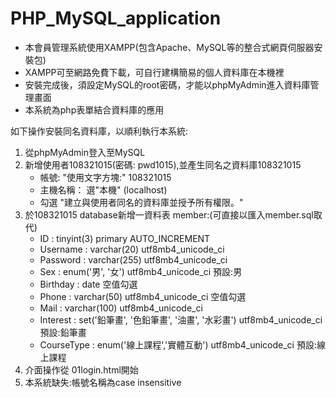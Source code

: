 # PHP_MySQL_application
<ul>
  <li>本會員管理系統使用XAMPP(包含Apache、MySQL等的整合式網頁伺服器安裝包)</li>
  <li>XAMPP可至網路免費下載，可自行建構簡易的個人資料庫在本機裡</li>
  <li>安裝完成後，須設定MySQL的root密碼，才能以phpMyAdmin進入資料庫管理畫面</li>
  <li>本系統為php表單結合資料庫的應用</li>
</ul>
如下操作安裝同名資料庫，以順利執行本系統:
<ol>
  <li>從phpMyAdmin登入至MySQL</li>
  <li>新增使用者108321015(密碼: pwd1015),並產生同名之資料庫108321015
    <ul>
      <li>帳號: "使用文字方塊:" 108321015</li>
      <li>主機名稱： 選"本機" (localhost)</li>
      <li>勾選 "建立與使用者同名的資料庫並授予所有權限。"</li>
    </ul>
  </li>
  <li>於108321015 database新增一資料表 member:(可直接以匯入member.sql取代)
    <ul>
        <li>ID : tinyint(3) primary AUTO_INCREMENT</li>
        <li>Username : varchar(20) utf8mb4_unicode_ci</li>
        <li>Password : varchar(255) utf8mb4_unicode_ci</li>
        <li>Sex : enum('男', '女') utf8mb4_unicode_ci 預設:男</li>
        <li>Birthday : date 空值勾選</li>
        <li>Phone : varchar(50) utf8mb4_unicode_ci 空值勾選</li>
        <li>Mail : varchar(100) utf8mb4_unicode_ci </li>
        <li>Interest : set('鉛筆畫', '色鉛筆畫', '油畫', '水彩畫') utf8mb4_unicode_ci 預設:鉛筆畫</li>
        <li>CourseType : enum('線上課程','實體互動') utf8mb4_unicode_ci 預設:線上課程</li>
      </ul>
  </li>
  <li>介面操作從 01login.html開始</li>
  <li>本系統缺失:帳號名稱為case insensitive</li>
</ol>
